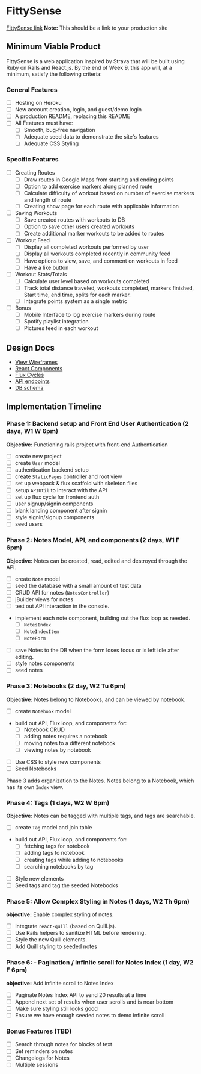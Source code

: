 # FittySense

[FittySense link][FittySense] **Note:** This should be a link to your production site

[FittySense]: http://www.strava.com

## Minimum Viable Product

FittySense is a web application inspired by Strava that will be built using Ruby on Rails and React.js.  By the end of Week 9, this app will, at a minimum, satisfy the following criteria:

### General Features

- [ ] Hosting on Heroku
- [ ] New account creation, login, and guest/demo login
- [ ] A production README, replacing this README
- [ ] All Features must have:
  - [ ] Smooth, bug-free navigation
  - [ ] Adequate seed data to demonstrate the site's features
  - [ ] Adequate CSS Styling

### Specific Features

- [ ] Creating Routes
  - [ ] Draw routes in Google Maps from starting and ending points
  - [ ] Option to add exercise markers along planned route
  - [ ] Calculate difficulty of workout based on number of exercise markers and length of route
  - [ ] Creating show page for each route with applicable information
- [ ] Saving Workouts
  - [ ] Save created routes with workouts to DB
  - [ ] Option to save other users created workouts
  - [ ] Create additional marker workouts to be added to routes
- [ ] Workout Feed
  - [ ] Display all completed workouts performed by user
  - [ ] Display all workouts completed recently in community feed
  - [ ] Have options to view, save, and comment on workouts in feed
  - [ ] Have a like button
- [ ] Workout Stats/Totals
  - [ ] Calculate user level based on workouts completed
  - [ ] Track total distance traveled, workouts completed, markers finished, Start time, end time, splits for each marker.
  - [ ] Integrate points system as a single metric
- [ ] Bonus
  - [ ] Mobile Interface to log exercise markers during route
  - [ ] Spotify playlist integration
  - [ ] Pictures feed in each workout

## Design Docs
* [View Wireframes][views]
* [React Components][components]
* [Flux Cycles][flux-cycles]
* [API endpoints][api-endpoints]
* [DB schema][schema]

[views]: docs/views.md
[components]: docs/components.md
[flux-cycles]: docs/flux-cycles.md
[api-endpoints]: docs/api-endpoints.md
[schema]: docs/schema.md

## Implementation Timeline

### Phase 1: Backend setup and Front End User Authentication (2 days, W1 W 6pm)

**Objective:** Functioning rails project with front-end Authentication

- [ ] create new project
- [ ] create `User` model
- [ ] authentication backend setup
- [ ] create `StaticPages` controller and root view
- [ ] set up webpack & flux scaffold with skeleton files
- [ ] setup `APIUtil` to interact with the API
- [ ] set up flux cycle for frontend auth
- [ ] user signup/signin components
- [ ] blank landing component after signin
- [ ] style signin/signup components
- [ ] seed users

### Phase 2: Notes Model, API, and components (2 days, W1 F 6pm)

**Objective:** Notes can be created, read, edited and destroyed through
the API.

- [ ] create `Note` model
- [ ] seed the database with a small amount of test data
- [ ] CRUD API for notes (`NotesController`)
- [ ] jBuilder views for notes
- [ ] test out API interaction in the console.
- implement each note component, building out the flux loop as needed.
  - [ ] `NotesIndex`
  - [ ] `NoteIndexItem`
  - [ ] `NoteForm`
- [ ] save Notes to the DB when the form loses focus or is left idle after editing.
- [ ] style notes components
- [ ] seed notes

### Phase 3: Notebooks (2 day, W2 Tu 6pm)

**Objective:** Notes belong to Notebooks, and can be viewed by notebook.

- [ ] create `Notebook` model
- build out API, Flux loop, and components for:
  - [ ] Notebook CRUD
  - [ ] adding notes requires a notebook
  - [ ] moving notes to a different notebook
  - [ ] viewing notes by notebook
- [ ] Use CSS to style new components
- [ ] Seed Notebooks

Phase 3 adds organization to the Notes. Notes belong to a Notebook,
which has its own `Index` view.

### Phase 4: Tags (1 days, W2 W 6pm)

**Objective:** Notes can be tagged with multiple tags, and tags are searchable.

- [ ] create `Tag` model and join table
- build out API, Flux loop, and components for:
  - [ ] fetching tags for notebook
  - [ ] adding tags to notebook
  - [ ] creating tags while adding to notebooks
  - [ ] searching notebooks by tag
- [ ] Style new elements
- [ ] Seed tags and tag the seeded Notebooks

### Phase 5: Allow Complex Styling in Notes (1 days, W2 Th 6pm)

**objective:** Enable complex styling of notes.

- [ ] Integrate `react-quill` (based on Quill.js).
- [ ] Use Rails helpers to sanitize HTML before rendering.
- [ ] Style the new Quill elements.
- [ ] Add Quill styling to seeded notes

### Phase 6: - Pagination / infinite scroll for Notes Index (1 day, W2 F 6pm)

**objective:** Add infinite scroll to Notes Index

- [ ] Paginate Notes Index API to send 20 results at a time
- [ ] Append next set of results when user scrolls and is near bottom
- [ ] Make sure styling still looks good
- [ ] Ensure we have enough seeded notes to demo infinite scroll

### Bonus Features (TBD)
- [ ] Search through notes for blocks of text
- [ ] Set reminders on notes
- [ ] Changelogs for Notes
- [ ] Multiple sessions

[phase-one]: docs/phases/phase1.md
[phase-two]: docs/phases/phase2.md
[phase-three]: docs/phases/phase3.md
[phase-four]: docs/phases/phase4.md
[phase-five]: docs/phases/phase5.md
